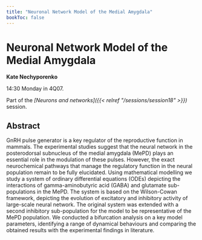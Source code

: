 ```yaml
---
title: "Neuronal Network Model of the Medial Amygdala"
bookToc: false
---
```


# Neuronal Network Model of the Medial Amygdala

**Kate Nechyporenko**

14:30 Monday in 4Q07.

Part of the *[Neurons and networks]({{< relref "/sessions/session18" >}})* session.

## Abstract

GnRH pulse generator is a key regulator of the reproductive function in mammals. The experimental studies suggest that the neural network in the posterodorsal subnucleus of the medial amygdala (MePD) plays an essential role in the modulation of these pulses. However, the exact neurochemical pathways that manage the regulatory function in the neural population remain to be fully elucidated. Using mathematical modelling we study a system of ordinary differential equations (ODEs) depicting the interactions of gamma-aminobutyric acid (GABA) and glutamate sub-populations in the MePD. The system is based on the Wilson-Cowan framework, depicting the evolution of excitatory and inhibitory activity of large-scale neural network. The original system was extended with a second inhibitory sub-population for the model to be representative of the MePD population. We conducted a bifurcation analysis on a key model parameters, identifying a range of dynamical behaviours and comparing the obtained results with the experimental findings in literature.



